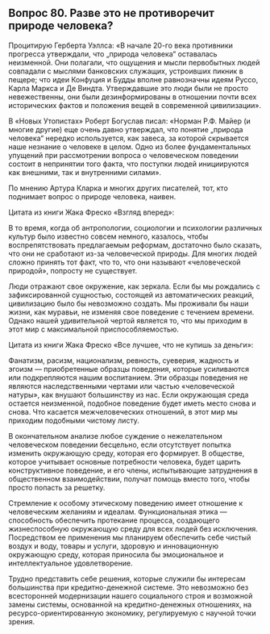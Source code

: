 ## Вопрос 80. Разве это не противоречит природе человека?

Процитирую Герберта Уэллса: «В начале 20-го века противники прогресса утверждали, что „природа человека“ оставалась неизменной. Они полагали, что ощущения и мысли первобытных людей совпадали с мыслями банковских служащих, устроивших пикник в пещере; что идеи Конфуция и Будды вполне равнозначны идеям Руссо, Карла Маркса и Де Виндта. Утверждавшие это люди были не просто невежественны, они были дезинформированы в отношении почти всех исторических фактов и положения вещей в современной цивилизации».

В «Новых Утопистах» Роберт Богуслав писал: «Норман Р.Ф. Майер (и многие другие) еще очень давно утверждал, что понятие „природа человека“ нередко используется, как завеса, за которой скрывается наше незнание о человеке в целом. Одно из более фундаментальных упущений при рассмотрении вопроса о человеческом поведении состоит в непринятии того факта, что поступки людей инициируются как внешними, так и внутренними силами».

По мнению Артура Кларка и многих других писателей, тот, кто поднимает вопрос о природе человека, наивен.

Цитата из книги Жака Фреско «Взгляд вперед»:

В то время, когда об антропологии, социологии и психологии различных культур было известно совсем немного, казалось, чтобы воспрепятствовать предлагаемым реформам, достаточно было сказать, что они не сработают из-за человеческой природы. Для многих людей сложно принять тот факт, что то, что они называют «человеческой природой», попросту не существует.

Люди отражают свое окружение, как зеркала. Если бы мы рождались с зафиксированной сущностью, состоящей из автоматических реакций, цивилизацию было бы невозможно создать. Мы проживали бы наши жизни, как муравьи, не изменяя свое поведение с течением времени. Однако нашей удивительной чертой является то, что мы приходим в этот мир с максимальной приспособляемостью.

Цитата из книги Жака Фреско «Все лучшее, что не купишь за деньги»:

Фанатизм, расизм, национализм, ревность, суеверия, жадность и эгоизм — приобретенные образцы поведения, которые усиливаются или подкрепляются нашим воспитанием. Эти образцы поведения не являются наследственными чертами или частью «человеческой натуры», как внушают большинству из нас. Если окружающая среда остается неизменной, подобное поведение будет иметь место снова и снова. Что касается межчеловеческих отношений, в этот мир мы приходим подобными чистому листу.

В окончательном анализе любое суждение о нежелательном человеческом поведении бесцельно, если отсутствует попытка изменить окружающую среду, которая его формирует. В обществе, которое учитывает основные потребности человека, будет царить конструктивное поведение, и его члены, испытывающие затруднения в общественном взаимодействии, получат помощь вместо того, чтобы просто попасть за решетку.

Стремление к особому этическому поведению имеет отношение к человеческим желаниям и идеалам. Функциональная этика — способность обеспечить протекание процесса, создающего жизнеспособную окружающую среду для всех людей без исключения. Посредством ее применения мы планируем обеспечить себе чистый воздух и воду, товары и услуги, здоровую и инновационную окружающую среду, которая приносила бы эмоциональное и интеллектуальное удовлетворение.

Трудно представить себе решения, которые служили бы интересам большинства при кредитно-денежной системе. Это невозможно без всесторонней модернизации нашего социального строя и возможной замены системы, основанной на кредитно-денежных отношениях, на ресурсо-ориентированную экономику, регулируемую с научной точки зрения.